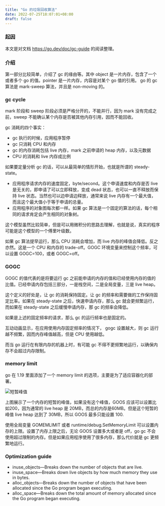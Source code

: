 ```yaml
---
title: "Go 的垃圾回收算法"
date: 2022-07-25T18:07:01+08:00
draft: false
---
```


### 起因

本文是对文档 https://go.dev/doc/gc-guide 的阅读整理。

### 介绍
第一部分比较简单，介绍了 gc 的缘由等。其中 object 是一片内存，包含了一个或者多个 go 的值。pointer 是一片内存，内容是对某个 go 值的引用。 go 的 gc 算法是 mark-sweep 算法，并且是 non-moving 的。

### gc cycle
mark 阶段和 sweep 阶段必须是严格分开的，不能并行，因为 mark 没有完成之前，sweep 不能确认某个内存是否被其他内存引用，因而不能回收。

gc 消耗的四个事实：

- gc 执行的时候，应用程序暂停
- gc 只消耗 CPU 和内存
- gc 的内存消耗包括 live 内存，mark 之前申请的 heap 内存，以及元数据
- CPU 的消耗和 live 内存成比例

如果要定量分析 gc 的话，可以从最简单的情形开始，也就是所谓的 steady-state。

- 应用程序请求内存的速度固定，byte/second。这个申请速度和内存是否 live 是无关的，即申请了可以立即释放，变成 dead 状态，也可以一直不释放而保持 live 状态。当然也可以边申请边释放，通常来说 live 内存有一个最大值，而且这个最大值小于等于申请的总量。
- 应用程序的对象图每次都一样。如果 gc 算法是一个固定的算法的话，每个相同的请求肯定会产生相同的对象树。

这个模型虽然比较简单，但是可以用微积分的思路去理解，也就是说，真实的程序可能是这个模型的一个傅里叶级数。

如果 gc 算法提早运行，那么 CPU 消耗会增加，而 live 内存的峰值会降低。反之亦然。这是一个 CPU 和内存的 trade-off。GOGC 环境变量来控制这个频率，可以设置 GOGC=100，或者 GOGC=off。

### GOGC
GOGC 的值代表的是将要运行 gc  之前能申请的内存的值和已经使用内存的值的比值。已经申请内存包括三部分，一是栈空间，二是全局变量，三是 live heap。

这个定义的好处是，让 gc 的消耗保持固定。让 gc 的频率和需要做的工作保持固定比率。如果在 steady-state 之后，快速申请内存，那么 gc 就会更频繁运行，而如果在 steady-state 之后缓慢申请内存，那 gc 的频率会降低。

如果是上述的固定频率的请求，那么 gc 的运行频率也是固定的。

互动动画显示，在应用使用内存固定频率的情况下， gogc 设置越大，则 gc 运行越不频繁，因而内存峰值越高，但是 CPU 使用越低。

而当 go 运行在有限内存的机器上时，有可能 gc 不得不更频繁地运行，以确保内存不会超过内存限制。

### memory limit
go 在 1.19 里面添加了一个 memory limit 的选项，主要是为了适应容器化的部署。

![短暂峰值](https://blog.871116.xyz/pics/transient.peak.png)

上图展示了一个内存的短暂的峰值，如果没有这个峰值，GOOS 应该可以设置比如200，因为通常的 live heap 是 20MB，而总的内存是60MB。但是这个短暂的峰值 live heap 达到了 30MB，所以 GOOS 最多只能设置 100.

使用全局变量 GOMEMLIMIT 或者 runtime/debug.SetMemoryLimit 可以设置内存的上限。设置了内存上限之后，无论 GOOS 设置多大或者是 off，go gc 不会使用超过限制的内存。但是如果应用程序使用了很多内存，那么代价就是 gc 更频繁地运行。

### Optimization guide
- inuse_objects—Breaks down the number of objects that are live.
- inuse_space—Breaks down live objects by how much memory they use in bytes.
- alloc_objects—Breaks down the number of objects that have been allocated since the Go program began executing.
- alloc_space—Breaks down the total amount of memory allocated since the Go program began executing.
